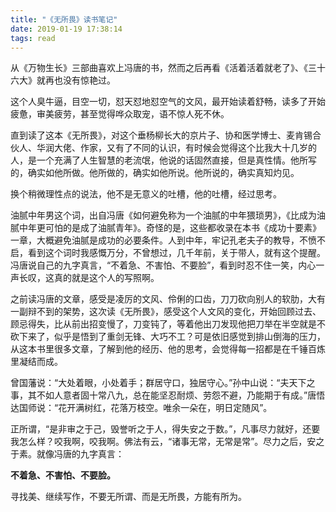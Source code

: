 ```yaml
---
title: "《无所畏》读书笔记"
date: 2019-01-19 17:38:14
tags: read
---
```


从《万物生长》三部曲喜欢上冯唐的书，然而之后再看《活着活着就老了》、《三十六大》就再也没有惊艳过。

这个人臭牛逼，目空一切，怼天怼地怼空气的文风，最开始读着舒畅，读多了开始疲惫，审美疲劳，甚至觉得哗众取宠，语不惊人死不休。

直到读了这本《无所畏》，对这个垂杨柳长大的京片子、协和医学博士、麦肯锡合伙人、华润大佬、作家，又有了不同的认识，有时候会觉得这个比我大十几岁的人，是一个充满了人生智慧的老流氓，他说的话固然直接，但是真性情。他所写的，确实如他所做。他所做的，确实如他所说。他所说的，确实真知灼见。

换个稍微理性点的说法，他不是无意义的吐槽，他的吐槽，经过思考。

油腻中年男这个词，出自冯唐《如何避免称为一个油腻的中年猥琐男》，《比成为油腻中年更可怕的是成了油腻青年》。奇怪的是，这些都收录在本书《成功十要素》一章，大概避免油腻是成功的必要条件。人到中年，牢记孔老夫子的教导，不愤不启，看到这个词时我感慨万分，不曾想过，几千年前，关于带人，就有这个提醒。冯唐说自己的九字真言，“不着急、不害怕、不要脸”，看到时忍不住一笑，内心一声长叹，这真的就是这个人的写照啊。

之前读冯唐的文章，感受是凌厉的文风、伶俐的口齿，刀刀砍向别人的软肋，大有一副辩不到的架势，这次读《无所畏》，感受这个人文风的变化，开始回顾过去、顾忌得失，比从前出招变慢了，刀变钝了，等着他出刀发现他把刀举在半空就是不砍下来了，似乎是悟到了重剑无锋、大巧不工？可是依旧感觉到排山倒海的压力，从这本书里很多文章，了解到他的经历、他的思考，会觉得每一招都是在千锤百炼里凝结而成。

曾国藩说：“大处着眼，小处着手；群居守口，独居守心。”孙中山说：“夫天下之事，其不如人意者固十常八九，总在能坚忍耐烦、劳怨不避，乃能期于有成。”唐悟达国师说：“花开满树红，花落万枝空。唯余一朵在，明日定随风”。

正所谓，“是非审之于己，毁誉听之于人，得失安之于数。”，凡事尽力就好，还要我怎么样？咬我啊，咬我啊。佛法有云，“诸事无常，无常是常”。尽力之后，安之于素。就像冯唐的九字真言：

**不着急、不害怕、不要脸。**

寻找美、继续写作，不要无所谓、而是无所畏，方能有所为。
